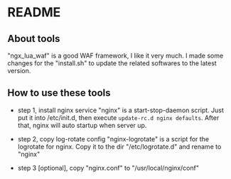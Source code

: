 # README

## About tools

"ngx_lua_waf" is a good WAF framework, I like it very much. I made some
changes for the "install.sh" to update the related softwares to the latest
version.


## How to use these tools

- step 1, install nginx service
"nginx" is a start-stop-daemon script. Just put it into /etc/init.d, then
execute `update-rc.d nginx defaults`. After that, nginx will auto startup
when server up.


- step 2, copy log-rotate config
"nginx-logrotate" is a script for the logrotate for nginx. Copy it to the
dir "/etc/logrotate.d" and rename to "nginx"


- step 3 [optional], copy "nginx.conf" to "/usr/local/nginx/conf"
